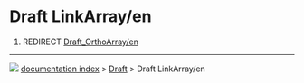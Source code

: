 # Draft LinkArray/en
1.  REDIRECT [Draft_OrthoArray/en](Draft_OrthoArray/en.md)



---
![](images/Button_right.svg) [documentation index](../README.md) > [Draft](Draft_Workbench.md) > Draft LinkArray/en
